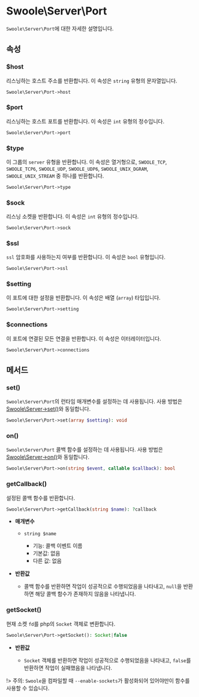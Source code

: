 # Swoole\Server\Port

`Swoole\Server\Port`에 대한 자세한 설명입니다.

## 속성

### $host
리스닝하는 호스트 주소를 반환합니다. 이 속성은 `string` 유형의 문자열입니다.

```php
Swoole\Server\Port->host
```

### $port
리스닝하는 호스트 포트를 반환합니다. 이 속성은 `int` 유형의 정수입니다.

```php
Swoole\Server\Port->port
```

### $type
이 그룹의 `server` 유형을 반환합니다. 이 속성은 열거형으로, `SWOOLE_TCP`, `SWOOLE_TCP6`, `SWOOLE_UDP`, `SWOOLE_UDP6`, `SWOOLE_UNIX_DGRAM`, `SWOOLE_UNIX_STREAM` 중 하나를 반환합니다.

```php
Swoole\Server\Port->type
```

### $sock
리스닝 소켓을 반환합니다. 이 속성은 `int` 유형의 정수입니다.

```php
Swoole\Server\Port->sock
```

### $ssl
`ssl` 암호화를 사용하는지 여부를 반환합니다. 이 속성은 `bool` 유형입니다.

```php
Swoole\Server\Port->ssl
```

### $setting
이 포트에 대한 설정을 반환합니다. 이 속성은 배열 (`array`) 타입입니다.

```php
Swoole\Server\Port->setting
```

### $connections
이 포트에 연결된 모든 연결을 반환합니다. 이 속성은 이터레이터입니다.

```php
Swoole\Server\Port->connections
```

## 메서드

### set() 

`Swoole\Server\Port`의 런타임 매개변수를 설정하는 데 사용됩니다. 사용 방법은 [Swoole\Server->set()](/server/methods?id=set)와 동일합니다.

```php
Swoole\Server\Port->set(array $setting): void
```

### on() 

`Swoole\Server\Port` 콜백 함수를 설정하는 데 사용됩니다. 사용 방법은 [Swoole\Server->on()](/server/methods?id=on)와 동일합니다.

```php
Swoole\Server\Port->on(string $event, callable $callback): bool
```

### getCallback() 

설정된 콜백 함수를 반환합니다.

```php
Swoole\Server\Port->getCallback(string $name): ?callback
```

  * **매개변수**

    * `string $name`

      * 기능: 콜백 이벤트 이름
      * 기본값: 없음
      * 다른 값: 없음

  * **반환값**

    * 콜백 함수를 반환하면 작업이 성공적으로 수행되었음을 나타내고, `null`을 반환하면 해당 콜백 함수가 존재하지 않음을 나타냅니다.


### getSocket() 

현재 소켓 `fd`를 php의 `Socket` 객체로 변환합니다.

```php
Swoole\Server\Port->getSocket(): Socket|false
```

  * **반환값**

    * `Socket` 객체를 반환하면 작업이 성공적으로 수행되었음을 나타내고, `false`를 반환하면 작업이 실패했음을 나타냅니다.

!> 주의: `Swoole`을 컴파일할 때 `--enable-sockets`가 활성화되어 있어야만이 함수를 사용할 수 있습니다.
